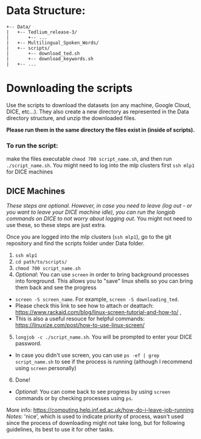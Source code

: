 # Data Structure:
```
+-- Data/
|   +-- Tedlium_release-3/
|       +-- ...
|   +-- Multilingual_Spoken_Words/
|   +-- scripts/
|       +-- download_ted.sh
|       +-- download_keywords.sh
|   +-- ...
```


# Downloading the scripts
Use the scripts to download the datasets (on any machine, Google Cloud, DICE, etc...). They also create a new directory as represented in the Data directory structure, and unzip the downloaded files.


**Please run them in the same directory the files exist in (inside of scripts).**

### To run the script:
make the files executable `chmod 700 script_name.sh`, and then run `./script_name.sh`. You might need to log into the mlp clusters first `ssh mlp1` for DICE machines

## DICE Machines
_These steps are optional. However, in case you need to leave (log out - or you want to leave your DICE machine idle), you can run the longjob commands on DICE to not worry about logging out_. You might not need to use these, so these steps are just extra.

Once you are logged into the mlp clusters (`ssh mlp1`), go to the git repository and find the scripts folder under Data folder. 
1) `ssh mlp1`
2) `cd path/to/scripts/`
3) `chmod 700 script_name.sh`
4) _Optional_: You can use `screen` in order to bring background processes into foreground. This allows you to "save" linux shells so you can bring them back and see the progress
  -  `screen -S screen_name`. For example, `screen -S downloading_ted`.
  -   Please check this link to see how to attach or deattach: https://www.rackaid.com/blog/linux-screen-tutorial-and-how-to/ ,
  -   This is also a useful resouce for helpful commands: https://linuxize.com/post/how-to-use-linux-screen/
5) `longjob -c ./script_name.sh`. You will be prompted to enter your DICE password.
  - In case you didn't use screen, you can use `ps -ef | grep script_name.sh` to see if the process is running (although I recommend using `screen` personally)
6) Done! 
  - _Optional_: You can come back to see progress by using `screen` commands or by checking processes using `ps`.



More info: https://computing.help.inf.ed.ac.uk/how-do-i-leave-job-running
_Notes_: 'nice', which is used to indicate priority of process, wasn't used since the process of downloading might not take long, but for following guidelines, its best to use it for other tasks.


